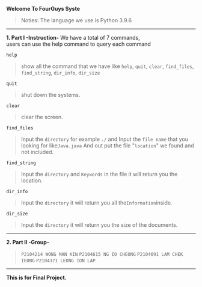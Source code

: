 __Welcome To FourGuys Syste__     


   >Noties: The language we use is Python 3.9.6
----

__1. Part I -Instruction-__
    We have a total of 7 commands,    
    users can use the help command to query each command

`help`
   >show all the command that we have
   like `help`, `quit`, `clear`, `find_files`, `find_string`, `dir_info`, `dir_size` 

`quit`
   >shut down the systems.

`clear`
   >clear the screen.

`find_files`
   >Input the `directory` for example `./` and Input the `file name` that you looking for like`Java.java`
   And out put the file "`location`" we found and not included.

`find_string`
   >Input the `directory` and `Keywords` in the file it will return you the location.

`dir_info`
   >Input the `directory` it will return you all the`Information`inside.

`dir_size`
   >Input the `directory` it will return you the size of the documents.

---
__2. Part II -Group-__
>`P2104214 WONG MAN KIN`
`P2104615 NG IO CHEONG`
`P2104691 LAM CHEK IEONG`
`P2104371 LEONG ION LAP`

---
__This is for Final Project.__
